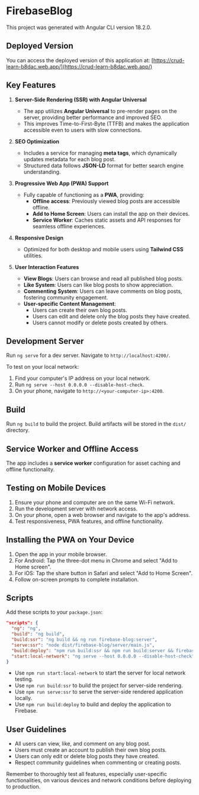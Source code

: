 # FirebaseBlog

This project was generated with Angular CLI version 18.2.0.

## Deployed Version

You can access the deployed version of this application at: [https://crud-learn-b8dac.web.app/](https://crud-learn-b8dac.web.app/)

## Key Features

1. **Server-Side Rendering (SSR) with Angular Universal**

   - The app utilizes **Angular Universal** to pre-render pages on the server, providing better performance and improved SEO.
   - This improves Time-to-First-Byte (TTFB) and makes the application accessible even to users with slow connections.

2. **SEO Optimization**

   - Includes a service for managing **meta tags**, which dynamically updates metadata for each blog post.
   - Structured data follows **JSON-LD** format for better search engine understanding.

3. **Progressive Web App (PWA) Support**

   - Fully capable of functioning as a **PWA**, providing:
     - **Offline access**: Previously viewed blog posts are accessible offline.
     - **Add to Home Screen**: Users can install the app on their devices.
     - **Service Worker**: Caches static assets and API responses for seamless offline experiences.

4. **Responsive Design**
   - Optimized for both desktop and mobile users using **Tailwind CSS** utilities.

5. **User Interaction Features**
   - **View Blogs**: Users can browse and read all published blog posts.
   - **Like System**: Users can like blog posts to show appreciation.
   - **Commenting System**: Users can leave comments on blog posts, fostering community engagement.
   - **User-specific Content Management**:
     - Users can create their own blog posts.
     - Users can edit and delete only the blog posts they have created.
     - Users cannot modify or delete posts created by others.

## Development Server

Run `ng serve` for a dev server. Navigate to `http://localhost:4200/`.

To test on your local network:

1. Find your computer's IP address on your local network.
2. Run `ng serve --host 0.0.0.0 --disable-host-check`.
3. On your phone, navigate to `http://<your-computer-ip>:4200`.

## Build

Run `ng build` to build the project. Build artifacts will be stored in the `dist/` directory.

## Service Worker and Offline Access

The app includes a **service worker** configuration for asset caching and offline functionality.

## Testing on Mobile Devices

1. Ensure your phone and computer are on the same Wi-Fi network.
2. Run the development server with network access.
3. On your phone, open a web browser and navigate to the app's address.
4. Test responsiveness, PWA features, and offline functionality.

## Installing the PWA on Your Device

1. Open the app in your mobile browser.
2. For Android: Tap the three-dot menu in Chrome and select "Add to Home screen".
3. For iOS: Tap the share button in Safari and select "Add to Home Screen".
4. Follow on-screen prompts to complete installation.

## Scripts

Add these scripts to your `package.json`:

```json
"scripts": {
  "ng": "ng",
  "build": "ng build",
  "build:ssr": "ng build && ng run firebase-blog:server",
  "serve:ssr": "node dist/firebase-blog/server/main.js",
  "build:deploy": "npm run build:ssr && npm run build:server && firebase deploy",
  "start:local-network": "ng serve --host 0.0.0.0 --disable-host-check"
}
```

- Use `npm run start:local-network` to start the server for local network testing.
- Use `npm run build:ssr` to build the project for server-side rendering.
- Use `npm run serve:ssr` to serve the server-side rendered application locally.
- Use `npm run build:deploy` to build and deploy the application to Firebase.

## User Guidelines

- All users can view, like, and comment on any blog post.
- Users must create an account to publish their own blog posts.
- Users can only edit or delete blog posts they have created.
- Respect community guidelines when commenting or creating posts.

Remember to thoroughly test all features, especially user-specific functionalities, on various devices and network conditions before deploying to production.
